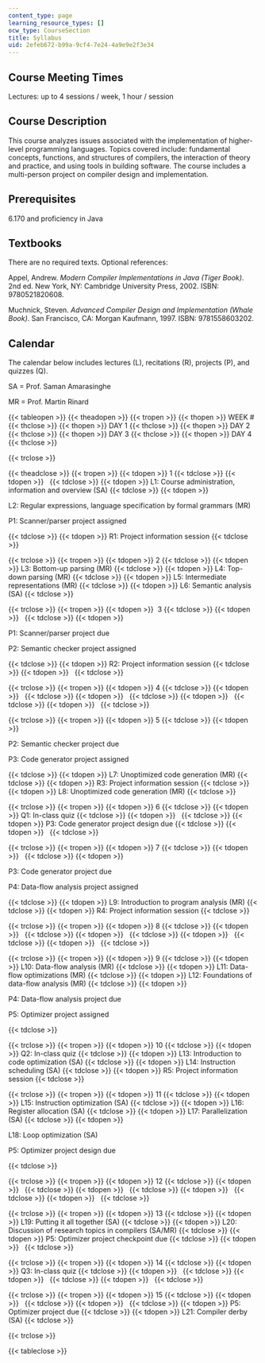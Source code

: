 ```yaml
---
content_type: page
learning_resource_types: []
ocw_type: CourseSection
title: Syllabus
uid: 2efeb672-b99a-9cf4-7e24-4a9e9e2f3e34
---
```


Course Meeting Times
--------------------

Lectures: up to 4 sessions / week, 1 hour / session

Course Description
------------------

This course analyzes issues associated with the implementation of higher-level programming languages. Topics covered include: fundamental concepts, functions, and structures of compilers, the interaction of theory and practice, and using tools in building software. The course includes a multi-person project on compiler design and implementation.

Prerequisites
-------------

6.170 and proficiency in Java

Textbooks
---------

There are no required texts. Optional references:

Appel, Andrew. _Modern Compiler Implementations in Java (Tiger Book)_. 2nd ed. New York, NY: Cambridge University Press, 2002. ISBN: 9780521820608.

Muchnick, Steven. _Advanced Compiler Design and Implementation (Whale Book)_. San Francisco, CA: Morgan Kaufmann, 1997. ISBN: 9781558603202.

Calendar
--------

The calendar below includes lectures (L), recitations (R), projects (P), and quizzes (Q).

SA = Prof. Saman Amarasinghe

MR = Prof. Martin Rinard

{{< tableopen >}}
{{< theadopen >}}
{{< tropen >}}
{{< thopen >}}
WEEK #
{{< thclose >}}
{{< thopen >}}
DAY 1
{{< thclose >}}
{{< thopen >}}
DAY 2
{{< thclose >}}
{{< thopen >}}
DAY 3
{{< thclose >}}
{{< thopen >}}
DAY 4
{{< thclose >}}

{{< trclose >}}

{{< theadclose >}}
{{< tropen >}}
{{< tdopen >}}
1
{{< tdclose >}}
{{< tdopen >}}
 
{{< tdclose >}}
{{< tdopen >}}
L1: Course administration, information and overview (SA)
{{< tdclose >}}
{{< tdopen >}}


L2: Regular expressions, language specification by formal grammars (MR)

P1: Scanner/parser project assigned


{{< tdclose >}}
{{< tdopen >}}
R1: Project information session
{{< tdclose >}}

{{< trclose >}}
{{< tropen >}}
{{< tdopen >}}
2
{{< tdclose >}}
{{< tdopen >}}
L3: Bottom-up parsing (MR)
{{< tdclose >}}
{{< tdopen >}}
L4: Top-down parsing (MR)
{{< tdclose >}}
{{< tdopen >}}
L5: Intermediate representations (MR)
{{< tdclose >}}
{{< tdopen >}}
L6: Semantic analysis (SA)
{{< tdclose >}}

{{< trclose >}}
{{< tropen >}}
{{< tdopen >}}
 3
{{< tdclose >}}
{{< tdopen >}}
 
{{< tdclose >}}
{{< tdopen >}}


P1: Scanner/parser project due

P2: Semantic checker project assigned


{{< tdclose >}}
{{< tdopen >}}
R2: Project information session
{{< tdclose >}}
{{< tdopen >}}
 
{{< tdclose >}}

{{< trclose >}}
{{< tropen >}}
{{< tdopen >}}
4
{{< tdclose >}}
{{< tdopen >}}
 
{{< tdclose >}}
{{< tdopen >}}
 
{{< tdclose >}}
{{< tdopen >}}
 
{{< tdclose >}}
{{< tdopen >}}
 
{{< tdclose >}}

{{< trclose >}}
{{< tropen >}}
{{< tdopen >}}
5
{{< tdclose >}}
{{< tdopen >}}


P2: Semantic checker project due

P3: Code generator project assigned


{{< tdclose >}}
{{< tdopen >}}
L7: Unoptimized code generation (MR)
{{< tdclose >}}
{{< tdopen >}}
R3: Project information session
{{< tdclose >}}
{{< tdopen >}}
L8: Unoptimized code generation (MR)
{{< tdclose >}}

{{< trclose >}}
{{< tropen >}}
{{< tdopen >}}
6
{{< tdclose >}}
{{< tdopen >}}
Q1: In-class quiz
{{< tdclose >}}
{{< tdopen >}}
 
{{< tdclose >}}
{{< tdopen >}}
P3: Code generator project design due
{{< tdclose >}}
{{< tdopen >}}
 
{{< tdclose >}}

{{< trclose >}}
{{< tropen >}}
{{< tdopen >}}
7
{{< tdclose >}}
{{< tdopen >}}
 
{{< tdclose >}}
{{< tdopen >}}


P3: Code generator project due

P4: Data-flow analysis project assigned


{{< tdclose >}}
{{< tdopen >}}
L9: Introduction to program analysis (MR)
{{< tdclose >}}
{{< tdopen >}}
R4: Project information session
{{< tdclose >}}

{{< trclose >}}
{{< tropen >}}
{{< tdopen >}}
8
{{< tdclose >}}
{{< tdopen >}}
 
{{< tdclose >}}
{{< tdopen >}}
 
{{< tdclose >}}
{{< tdopen >}}
 
{{< tdclose >}}
{{< tdopen >}}
 
{{< tdclose >}}

{{< trclose >}}
{{< tropen >}}
{{< tdopen >}}
9
{{< tdclose >}}
{{< tdopen >}}
L10: Data-flow analysis (MR)
{{< tdclose >}}
{{< tdopen >}}
L11: Data-flow optimizations (MR)
{{< tdclose >}}
{{< tdopen >}}
L12: Foundations of data-flow analysis (MR)
{{< tdclose >}}
{{< tdopen >}}


P4: Data-flow analysis project due

P5: Optimizer project assigned


{{< tdclose >}}

{{< trclose >}}
{{< tropen >}}
{{< tdopen >}}
10
{{< tdclose >}}
{{< tdopen >}}
Q2: In-class quiz
{{< tdclose >}}
{{< tdopen >}}
L13: Introduction to code optimization (SA)
{{< tdclose >}}
{{< tdopen >}}
L14: Instruction scheduling (SA)
{{< tdclose >}}
{{< tdopen >}}
R5: Project information session
{{< tdclose >}}

{{< trclose >}}
{{< tropen >}}
{{< tdopen >}}
11
{{< tdclose >}}
{{< tdopen >}}
L15: Instruction optimization (SA)
{{< tdclose >}}
{{< tdopen >}}
L16: Register allocation (SA)
{{< tdclose >}}
{{< tdopen >}}
L17: Parallelization (SA)
{{< tdclose >}}
{{< tdopen >}}


L18: Loop optimization (SA)

P5: Optimizer project design due


{{< tdclose >}}

{{< trclose >}}
{{< tropen >}}
{{< tdopen >}}
12
{{< tdclose >}}
{{< tdopen >}}
 
{{< tdclose >}}
{{< tdopen >}}
 
{{< tdclose >}}
{{< tdopen >}}
 
{{< tdclose >}}
{{< tdopen >}}
 
{{< tdclose >}}

{{< trclose >}}
{{< tropen >}}
{{< tdopen >}}
13
{{< tdclose >}}
{{< tdopen >}}
L19: Putting it all together (SA)
{{< tdclose >}}
{{< tdopen >}}
L20: Discussion of research topics in compilers (SA/MR)
{{< tdclose >}}
{{< tdopen >}}
P5: Optimizer project checkpoint due
{{< tdclose >}}
{{< tdopen >}}
 
{{< tdclose >}}

{{< trclose >}}
{{< tropen >}}
{{< tdopen >}}
14
{{< tdclose >}}
{{< tdopen >}}
Q3: In-class quiz
{{< tdclose >}}
{{< tdopen >}}
 
{{< tdclose >}}
{{< tdopen >}}
 
{{< tdclose >}}
{{< tdopen >}}
 
{{< tdclose >}}

{{< trclose >}}
{{< tropen >}}
{{< tdopen >}}
15
{{< tdclose >}}
{{< tdopen >}}
 
{{< tdclose >}}
{{< tdopen >}}
 
{{< tdclose >}}
{{< tdopen >}}
P5: Optimizer project due
{{< tdclose >}}
{{< tdopen >}}
L21: Compiler derby (SA)
{{< tdclose >}}

{{< trclose >}}

{{< tableclose >}}